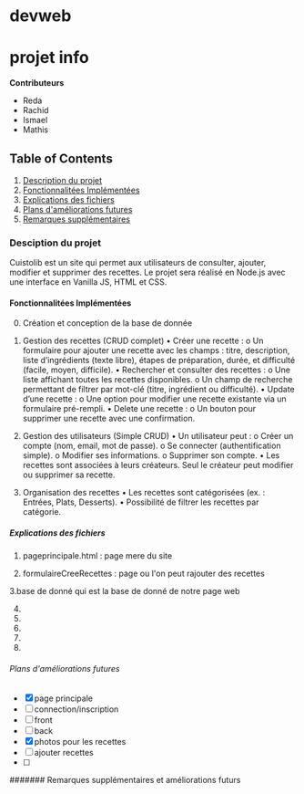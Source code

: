 # devweb
# projet info

**Contributeurs**
- Reda
- Rachid
- Ismael
- Mathis

## Table of Contents
1. [Description du projet](#Desciption_du_projet)
2. [Fonctionnalitées Implémentées ](#Fonctionnalitées_Implémentées )
3. [Explications des fichiers ](#Explications_des_fichiers )
4. [Plans d'améliorations futures ](#Plans_d'améliorations_futures )
5. [Remarques supplémentaires](#Remarques_supplémentaires)

### Desciption du projet  

Cuistolib est un site qui permet aux utilisateurs de consulter, ajouter, modifier et supprimer des recettes. Le projet sera réalisé en Node.js avec une interface en Vanilla JS, HTML et CSS.

#### Fonctionnalitées Implémentées 

0. Création et conception de la base de donnée
1. Gestion des recettes (CRUD complet)
•	Créer une recette :
o	Un formulaire pour ajouter une recette avec les champs : titre, description, liste d’ingrédients (texte libre), étapes de préparation, durée, et difficulté (facile, moyen, difficile).
•	Rechercher et consulter des recettes :
o	Une liste affichant toutes les recettes disponibles.
o	Un champ de recherche permettant de filtrer par mot-clé (titre, ingrédient ou difficulté).
•	Update d’une recette :
o	Une option pour modifier une recette existante via un formulaire pré-rempli.
•	Delete une recette :
o	Un bouton pour supprimer une recette avec une confirmation.

2. Gestion des utilisateurs (Simple CRUD)
•	Un utilisateur peut :
o	Créer un compte (nom, email, mot de passe).
o	Se connecter (authentification simple).
o	Modifier ses informations.
o	Supprimer son compte.
•	Les recettes sont associées à leurs créateurs. Seul le créateur peut modifier ou supprimer sa recette.

3. Organisation des recettes
•	Les recettes sont catégorisées (ex. : Entrées, Plats, Desserts).
•	Possibilité de filtrer les recettes par catégorie.


##### Explications des fichiers 

1. pageprincipale.html : page mere du site
 
2. formulaireCreeRecettes : page ou l'on peut rajouter des recettes

3.base de donné qui est la base de donné de notre page web

4. 

5. 
6. 
7. 

8. 



###### Plans d'améliorations futures 
- [X] page principale
- [ ] connection/inscription
- [ ] front
- [ ] back
- [X] photos pour les recettes
- [ ] ajouter recettes
- [ ]
####### Remarques supplémentaires et améliorations futurs 


      